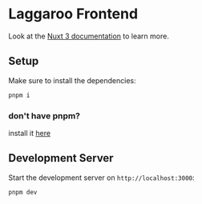 # Laggaroo Frontend

Look at the [Nuxt 3 documentation](https://nuxt.com/docs/getting-started/introduction) to learn more.

## Setup

Make sure to install the dependencies:

```bash
pnpm i
```

### don't have pnpm?

install it [here](https://pnpm.io/installation#using-npm)

## Development Server

Start the development server on `http://localhost:3000`:

```bash
pnpm dev
```
